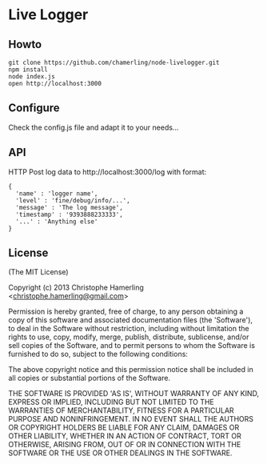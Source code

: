 # Live Logger

## Howto

    git clone https://github.com/chamerling/node-livelogger.git
    npm install
    node index.js
    open http://localhost:3000

## Configure

Check the config.js file and adapt it to your needs...

## API

HTTP Post log data to http://localhost:3000/log with format:

    {
      'name' : 'logger name',
      'level' : 'fine/debug/info/...',
      'message' : 'The log message',
      'timestamp' : '9393888233333',
      '...' : 'Anything else'
    }

## License

(The MIT License)

Copyright (c) 2013 Christophe Hamerling &lt;christophe.hamerling@gmail.com&gt;

Permission is hereby granted, free of charge, to any person obtaining
a copy of this software and associated documentation files (the
'Software'), to deal in the Software without restriction, including
without limitation the rights to use, copy, modify, merge, publish,
distribute, sublicense, and/or sell copies of the Software, and to
permit persons to whom the Software is furnished to do so, subject to
the following conditions:

The above copyright notice and this permission notice shall be
included in all copies or substantial portions of the Software.

THE SOFTWARE IS PROVIDED 'AS IS', WITHOUT WARRANTY OF ANY KIND,
EXPRESS OR IMPLIED, INCLUDING BUT NOT LIMITED TO THE WARRANTIES OF
MERCHANTABILITY, FITNESS FOR A PARTICULAR PURPOSE AND NONINFRINGEMENT.
IN NO EVENT SHALL THE AUTHORS OR COPYRIGHT HOLDERS BE LIABLE FOR ANY
CLAIM, DAMAGES OR OTHER LIABILITY, WHETHER IN AN ACTION OF CONTRACT,
TORT OR OTHERWISE, ARISING FROM, OUT OF OR IN CONNECTION WITH THE
SOFTWARE OR THE USE OR OTHER DEALINGS IN THE SOFTWARE.